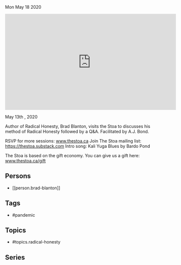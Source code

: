 



Mon May 18 2020

<iframe width="560" height="315" src="https://www.youtube.com/embed/B-I_LiTgiKQ" title="Radical Honesty During a Pandemic w/ Brad Blanton" frameborder="0" allow="accelerometer; autoplay; clipboard-write; encrypted-media; gyroscope; picture-in-picture" allowfullscreen ></iframe>

May 13th , 2020

Author of Radical Honesty, Brad Blanton, visits the Stoa to discusses his method of Radical Honesty followed by a Q&A. Facilitated by A.J. Bond.

RSVP for more sessions: www.thestoa.ca
Join The Stoa mailing list: https://thestoa.substack.com
Intro song: Kali Yuga Blues by Bardo Pond

The Stoa is based on the gift economy. You can give us a gift here: www.thestoa.ca/gift

## Persons

- [[person.brad-blanton]]

## Tags

- #pandemic

## Topics

- #topics.radical-honesty

## Series



